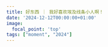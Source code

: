 ```yaml
---
title: 好东西 ｜ 我好喜欢埃及线条小人啊！
date: '2024-12-12T00:00:00+01:00'
image:
  focal_point: 'top'
tags: ["moment", "2024"]    
---
```


